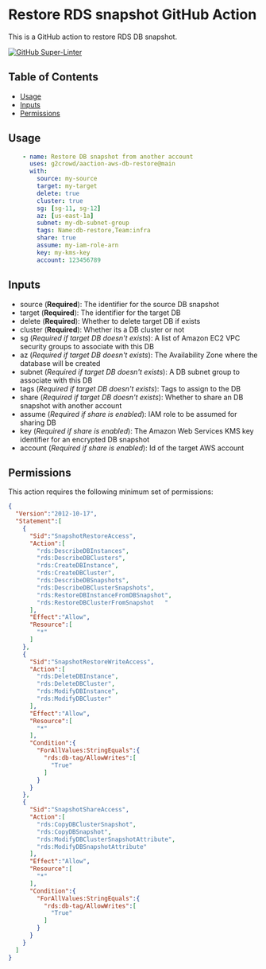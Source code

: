 # Restore RDS snapshot GitHub Action

This is a GitHub action to restore RDS DB snapshot.

[![GitHub Super-Linter](https://github.com/g2crowd/action-aws-db-restore/workflows/Lint%20Code%20Base/badge.svg)](https://github.com/marketplace/actions/super-linter)

## Table of Contents

<!-- toc -->

* [Usage](#usage)
* [Inputs](#inputs)
* [Permissions](#permissions)

<!-- tocstop -->

## Usage
```yaml
    - name: Restore DB snapshot from another account
      uses: g2crowd/aaction-aws-db-restore@main
      with:
        source: my-source
        target: my-target
        delete: true
        cluster: true
        sg: [sg-11, sg-12]
        az: [us-east-1a]
        subnet: my-db-subnet-group
        tags: Name:db-restore,Team:infra
        share: true
        assume: my-iam-role-arn
        key: my-kms-key
        account: 123456789
```

## Inputs

* source (**Required**): The identifier for the source DB snapshot
* target (**Required**): The identifier for the target DB
* delete (**Required**): Whether to delete target DB if exists
* cluster (**Required**): Whether its a DB cluster or not
* sg (_Required if target DB doesn't exists_): A list of Amazon EC2 VPC security groups to associate with this DB
* az (_Required if target DB doesn't exists_): The Availability Zone where the database will be created
* subnet (_Required if target DB doesn't exists_): A DB subnet group to associate with this DB
* tags (_Required if target DB doesn't exists_): Tags to assign to the DB
* share (_Required if target DB doesn't exists_): Whether to share an DB snapshot with another account
* assume (_Required if share is enabled_): IAM role to be assumed for sharing DB
* key (_Required if share is enabled_): The Amazon Web Services KMS key identifier for an encrypted DB snapshot
* account (_Required if share is enabled_): Id of the target AWS account

## Permissions

This action requires the following minimum set of permissions:

```json
{
  "Version":"2012-10-17",
  "Statement":[
    {
      "Sid":"SnapshotRestoreAccess",
      "Action":[
        "rds:DescribeDBInstances",
        "rds:DescribeDBClusters",
        "rds:CreateDBInstance",
        "rds:CreateDBCluster",
        "rds:DescribeDBSnapshots",
        "rds:DescribeDBClusterSnapshots",
        "rds:RestoreDBInstanceFromDBSnapshot",
        "rds:RestoreDBClusterFromSnapshot	"
      ],
      "Effect":"Allow",
      "Resource":[
        "*"
      ]
    },
    {
      "Sid":"SnapshotRestoreWriteAccess",
      "Action":[
        "rds:DeleteDBInstance",
        "rds:DeleteDBCluster",
        "rds:ModifyDBInstance",
        "rds:ModifyDBCluster"
      ],
      "Effect":"Allow",
      "Resource":[
        "*"
      ],
      "Condition":{
        "ForAllValues:StringEquals":{
          "rds:db-tag/AllowWrites":[
            "True"
          ]
        }
      }
    },
    {
      "Sid":"SnapshotShareAccess",
      "Action":[
        "rds:CopyDBClusterSnapshot",
        "rds:CopyDBSnapshot",
        "rds:ModifyDBClusterSnapshotAttribute",
        "rds:ModifyDBSnapshotAttribute"
      ],
      "Effect":"Allow",
      "Resource":[
        "*"
      ],
      "Condition":{
        "ForAllValues:StringEquals":{
          "rds:db-tag/AllowWrites":[
            "True"
          ]
        }
      }
    }
  ]
}
```
